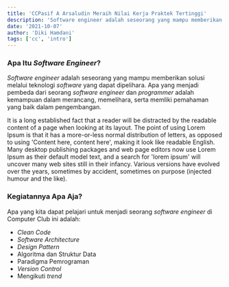 ```yaml
---
title: 'CCPasif A Arsaludin Meraih Nilai Kerja Praktek Tertinggi'
description: 'Software engineer adalah seseorang yang mampu memberikan solusi melalui teknologi software yang dapat dipelihara. Apa yang menjadi pembeda dari seorang software engineer dan programmer adalah kemampuan dalam merancang, memelihara, serta memliki pemahaman yang baik dalam pengembangan.'
date: '2021-10-07'
author: 'Diki Hamdani'
tags: ['cc', 'intro']
---
```


### Apa Itu *Software Engineer*?
*Software engineer* adalah seseorang yang mampu memberikan solusi melalui teknologi *software* yang dapat dipelihara. Apa yang menjadi pembeda dari seorang *software engineer* dan *programmer* adalah kemampuan dalam merancang, memelihara, serta memliki pemahaman yang baik dalam pengembangan.

It is a long established fact that a reader will be distracted by the readable content of a page when looking at its layout. The point of using Lorem Ipsum is that it has a more-or-less normal distribution of letters, as opposed to using 'Content here, content here', making it look like readable English. Many desktop publishing packages and web page editors now use Lorem Ipsum as their default model text, and a search for 'lorem ipsum' will uncover many web sites still in their infancy. Various versions have evolved over the years, sometimes by accident, sometimes on purpose (injected humour and the like).



### Kegiatannya Apa Aja?
Apa yang kita dapat pelajari untuk menjadi seorang *software engineer* di Computer Club ini adalah:
- *Clean Code*
- *Software Architecture*
- *Design Pattern*
- Algoritma dan Struktur Data
- Paradigma Pemrograman
- *Version Control*
- Mengikuti *trend*